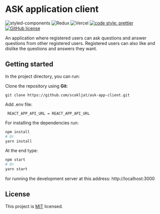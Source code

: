 # ASK application client

![styled-components](https://img.shields.io/badge/styled--components-DB7093?style=for-the-badge&logo=styled-components&logoColor=white)
![Redux](https://img.shields.io/badge/Redux-593D88?style=for-the-badge&logo=redux&logoColor=white)
![Vercel](https://img.shields.io/badge/Vercel-000000?style=for-the-badge&logo=vercel&logoColor=white)
[![code style: prettier](https://img.shields.io/badge/code_style-prettier-ff69b4.svg?style=flat-square)](https://github.com/prettier/prettier)
[![GitHub license](https://img.shields.io/badge/license-MIT-blue.svg)](https://github.com/scokljat/ask-app-client/blob/main/LICENSE)


An application where registered users can ask questions and answer questions from other registered users. Registered users can also like and dislike the questions and answers they want.

## Getting started

In the project directory, you can run:

Clone the repository using **Git**:

```
git clone https://github.com/scokljat/ask-app-client.git
```
Add .env file:

```
 REACT_APP_API_URL = REACT_APP_API_URL
```


For installing the dependencies run:

```bash
npm install
# Or
yarn install
```

At the end type:

```bash
npm start
# Or
yarn start
```

for running the development server at this address: http://localhost:3000

## License

This project is [MIT](https://github.com/scokljat/ask-app-client/blob/main/LICENSE) licensed.
